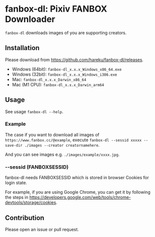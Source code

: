 # fanbox-dl: Pixiv FANBOX Downloader

`fanbox-dl` downloads images of you are supporting creators.

## Installation

Please download from https://github.com/hareku/fanbox-dl/releases.

- Windows (64bit): `fanbox-dl_x.x.x_Windows_x86_64.exe`
- Windows (32bit): `fanbox-dl_x.x.x_Windows_i386.exe`
- Mac: `fanbox-dl_x.x.x_Darwin_x86_64`
- Mac (M1 CPU): `fanbox-dl_x.x.x_Darwin_arm64`

## Usage

See usage `fanbox-dl --help`.

### Example

The case if you want to download all images of `https://www.fanbox.cc/@example`, execute `fanbox-dl --sessid xxxxx --save-dir ./images --creator creatornamehere`.

And you can see images e.g. `./images/example/xxxx.jpg`.

### --sessid (FANBOXSESSID)

fanbox-dl needs FANBOXSESSID which is stored in browser Cookies for login state.

For example, if you are using Google Chrome, you can get it by following the steps in https://developers.google.com/web/tools/chrome-devtools/storage/cookies.

## Contribution

Please open an issue or pull request.
